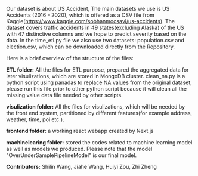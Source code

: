 Our dataset is about US Accident, The main datasets we use is US Accidents (2016 - 2020), which is offered as a CSV file from Kaggle(https://www.kaggle.com/sobhanmoosavi/us-accidents). The dataset covers traffic accidents in 49 states(excluding Alaska) of the US with 47 distinctive columns and we hope to predict severity based on the data. In the time_etl.py file we also use two datasets: population.csv and election.csv, which can be downloaded directly from the Repository.

Here is a brief overview of the structure of the files:

**ETL folder:**
All the files for ETL purpose, prepared the aggregated data for later visulizations, which are stored in MongoDB cluster.
clean_na.py is a python script using panadas to replace NA values from the original dataset, please run this file prior to other python script because it will clean all the missing value data file needed by other scripts.

**visulization folder:**
All the files for visulizations, which will be needed by the front end system, partitioned by different features(for example address, weather, time, poi etc.).

**frontend folder:**
a working react webapp created by Next.js

**machinelearing folder:**
stored the codes related to machine learning model as well as models we produced. Please note that the model "OverUnderSamplePipelineModel" is our final model.

**Contributors:**
Shilin Wang,
Jiahe Wang,
Huiyi Zou,
Zhi Zheng 

